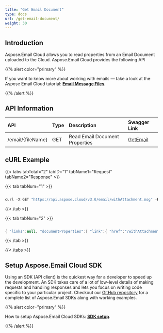 ```yaml
---
title: "Get Email Document"
type: docs
url: /get-email-document/
weight: 30
---
```


## **Introduction**
Aspose.Email Cloud allows you to read properties from an Email Document uploaded to the Cloud. Aspose.Email Cloud provides the following API



{{% alert color="primary" %}} 

If you want to know more about working with emails — take a look at the Aspose Email Cloud tutorial: [**Email Message Files**](/emailcloud/email-message-files/).

{{% /alert %}} 
## **API Information**

|**API**|**Type**|**Description**|**Swagger Link**|
| :- | :- | :- | :- |
|/email/{fileName}|GET|Read Email Document Properties|[GetEmail](https://apireference.aspose.cloud/email/#/Email/GetEmail)|
## **cURL Example**
{{< tabs tabTotal="2" tabID="1" tabName1="Request" tabName2="Response" >}}

{{< tab tabNum="1" >}}

```java

curl -X GET "https://api.aspose.cloud/v3.0/email/withAttachment.msg" -H "accept: application/json" -H "authorization: Bearer eyJhbGciOiJSUzI1NiIsInR5cCI6IkpXVCJ9.eyJuYmYiOjE1NzU5MjUwNDAsImV4cCI6MTU3NjAxMTQ0MCwiaXNzIjoiaHR0cHM6Ly9hcGkuYXNwb3NlLmNsb3VkIiwiYXVkIjpbImh0dHBzOi8vYXBpLmFzcG9zZS5jbG91ZC9yZXNvdXJjZXMiLCJhcGkucGxhdGZvcm0iLCJhcGkucHJvZHVjdHMiXSwiY2xpZW50X2lkIjoiNzg5NDZmYjQtM2JkNC00ZDNlLWIzMDktZjllMmZmOWFjNmY5IiwiY2xpZW50X2lkU3J2SWQiOiI2NTk5ODQiLCJzY29wZSI6WyJhcGkucGxhdGZvcm0iLCJhcGkucHJvZHVjdHMiXX0.JmM_z9oMwGwQj4F0NaQA7WItUz_UALIYRTbPMmutOdJfP1d4FPjpCnML4y8a_atM--jsXCp0aXO7QD5Vhe1QoKk_Xiwa1TrU08MpgGjapUdeTrXEVrMFuMp_dlN18futPUwB8muyYjFY0ljKQz7tTNQIO4VzHo6cqtFR1S88D7F49mztSTh3LdssKvYCTixzeEdzTj-vRCBRUYoS-dA3lxUnRB3Z7z7iDZRYIt2j7rJCEENG6z-4KduOTJnicLEz3HOUCcPyThTBYcVc2bJL8fdOQCYZhjUsqeMIoYcRxvced5JrJOEoIk6cbEenahUtmaJ89q-9mCKsn2qvuECUAA"

```

{{< /tab >}}

{{< tab tabNum="2" >}}

```java

{ "links":null, "documentProperties":{ "link":{ "href":"/withAttachment.msg/documentproperties/", "rel":"self", "type":null, "title":null }, "list":[ { "link":{ "href":"/withAttachment.msg/documentproperties/Bcc", "rel":"self", "type":null, "title":null }, "name":"Bcc", "value":"" }, { "link":{ "href":"/withAttachment.msg/documentproperties/Body", "rel":"self", "type":null, "title":null }, "name":"Body", "value":"" }, { "link":{ "href":"/withAttachment.msg/documentproperties/CC", "rel":"self", "type":null, "title":null }, "name":"CC", "value":"" }, { "link":{ "href":"/withAttachment.msg/documentproperties/Date", "rel":"self", "type":null, "title":null }, "name":"Date", "value":"0001-01-01T00:00:00" }, { "link":{ "href":"/withAttachment.msg/documentproperties/DeliveryNotificationOptions", "rel":"self", "type":null, "title":null }, "name":"DeliveryNotificationOptions", "value":null }, { "link":{ "href":"/withAttachment.msg/documentproperties/From", "rel":"self", "type":null, "title":null }, "name":"From", "value":null }, { "link":{ "href":"/withAttachment.msg/documentproperties/To", "rel":"self", "type":null, "title":null }, "name":"To", "value":"" }, { "link":{ "href":"/withAttachment.msg/documentproperties/HtmlBody", "rel":"self", "type":null, "title":null }, "name":"HtmlBody", "value":"" }, { "link":{ "href":"/withAttachment.msg/documentproperties/IsBodyHtml", "rel":"self", "type":null, "title":null }, "name":"IsBodyHtml", "value":null }, { "link":{ "href":"/withAttachment.msg/documentproperties/MessageId", "rel":"self", "type":null, "title":null }, "name":"MessageId", "value":"9ddfa213c2504d16b5c2ec3dbac7d51a" }, { "link":{ "href":"/withAttachment.msg/documentproperties/Priority", "rel":"self", "type":null, "title":null }, "name":"Priority", "value":"Normal" }, { "link":{ "href":"/withAttachment.msg/documentproperties/Subject", "rel":"self", "type":null, "title":null }, "name":"Subject", "value":"" }, { "link":{ "href":"/withAttachment.msg/documentproperties/Attachments", "rel":"self", "type":null, "title":null }, "name":"Attachments", "value":[ { "name":"sample.vcf" } ] } ] } }

```

{{< /tab >}}

{{< /tabs >}}
## **Setup Aspose.Email Cloud SDK**
Using an SDK (API client) is the quickest way for a developer to speed up the development. An SDK takes care of a lot of low-level details of making requests and handling responses and lets you focus on writing code specific to your particular project. Checkout our [GitHub repository](https://github.com/aspose-email-cloud) for a complete list of Aspose.Email SDKs along with working examples.

{{% alert color="primary" %}} 

How to setup Aspose.Email Cloud SDKs: [**SDK setup**](/emailcloud/sdk-setup/).

{{% /alert %}} 





